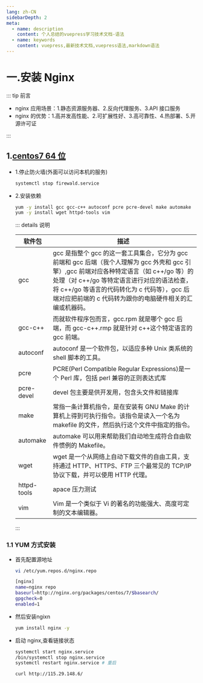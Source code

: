 ```yaml
---
lang: zh-CN
sidebarDepth: 2
meta:
  - name: description
    content: 个人总结的vuepress学习技术文档-语法
  - name: keywords
    content: vuepress,最新技术文档,vuepress语法,markdown语法
---
```


# 一.安装 Nginx

::: tip 前言

- nginx 应用场景：1.静态资源服务器、2.反向代理服务、3.API 接口服务
- nginx 的优势：1.高并发高性能、2.可扩展性好、3.高可靠性、4.热部署、5.开源许可证

:::

## 1.[centos7 64 位](http://59.80.44.49/isoredirect.centos.org/centos/7/isos/x86_64/CentOS-7-x86_64-DVD-1810.iso)

- 1.停止防火墙(外面可以访问本机的服务)

  ```sh
  systemctl stop firewald.service
  ```

- 2.安装依赖

  ```sh
  yum -y install gcc gcc-c++ autoconf pcre pcre-devel make automake
  yum -y install wget httpd-tools vim
  ```

  ::: details 说明

  | 软件包 | 描述 |
  | ----------- | ---------------------------------------------------------------------------------------------------------------------------------------------------------------------------------------------------------------------------------------------------------------------------------------------------- |
  | gcc | gcc 是指整个 gcc 的这一套工具集合，它分为 gcc 前端和 gcc 后端（我个人理解为 gcc 外壳和 gcc 引擎）,gcc 前端对应各种特定语言（如 c++/go 等）的处理（对 c++/go 等特定语言进行对应的语法检查，将 c++/go 等语言的代码转化为 c 代码等），gcc 后端对应把前端的 c 代码转为跟你的电脑硬件相关的汇编或机器码。 |
  | gcc-c++ | 而就软件程序包而言，gcc.rpm 就是哪个 gcc 后端，而 gcc-c++.rmp 就是针对 c++这个特定语言的 gcc 前端。 |
  | autoconf | autoconf 是一个软件包，以适应多种 Unix 类系统的 shell 脚本的工具。 |
  | pcre | PCRE(Perl Compatible Regular Expressions)是一个 Perl 库，包括 perl 兼容的正则表达式库 |
  | pcre-devel | devel 包主要是供开发用，包含头文件和链接库 |
  | make | 常指一条计算机指令，是在安装有 GNU Make 的计算机上得到可执行指令。该指令是读入一个名为 makefile 的文件，然后执行这个文件中指定的指令。 |
  | automake | automake 可以用来帮助我们自动地生成符合自由软件惯例的 Makefile。 |
  | wget | wget 是一个从网络上自动下载文件的自由工具，支持通过 HTTP、HTTPS、FTP 三个最常见的 TCP/IP 协议下载，并可以使用 HTTP 代理。 |
  | httpd-tools | apace 压力测试 |
  | vim | Vim 是一个类似于 Vi 的著名的功能强大、高度可定制的文本编辑器。  
  :::

### 1.1 YUM 方式安装

- 首先配置源地址

  ```sh
  vi /etc/yum.repos.d/nginx.repo
  ```

  ```sh
  [nginx]
  name=nginx repo
  baseurl=http://nginx.org/packages/centos/7/$basearch/
  gpgcheck=0
  enabled=1
  ```

- 然后安装ngixn

  ```sh
  yum install nginx -y
  ```

- 启动 nginx,查看链接状态

  ```sh
  systemctl start nginx.service
  /bin/systemctl stop nginx.service
  systemctl restart nginx.service # 重启

  curl http://115.29.148.6/
  ```
